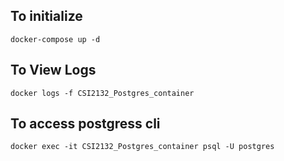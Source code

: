 
## To initialize
```
docker-compose up -d
```

## To View Logs
```
docker logs -f CSI2132_Postgres_container
```
## To access postgress cli
```
docker exec -it CSI2132_Postgres_container psql -U postgres
```